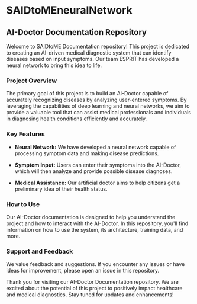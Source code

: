 # SAIDtoMEneuralNetwork

## AI-Doctor Documentation Repository

Welcome to SAIDtoME Documentation repository! This project is dedicated to creating an AI-driven medical diagnostic system that can identify diseases based on input symptoms. Our team ESPRIT has developed a neural network to bring this idea to life.

### Project Overview
The primary goal of this project is to build an AI-Doctor capable of accurately recognizing diseases by analyzing user-entered symptoms. By leveraging the capabilities of deep learning and neural networks, we aim to provide a valuable tool that can assist medical professionals and individuals in diagnosing health conditions efficiently and accurately.

### Key Features
- **Neural Network:** We have developed a neural network capable of processing symptom data and making disease predictions.

- **Symptom Input:** Users can enter their symptoms into the AI-Doctor, which will then analyze and provide possible disease diagnoses.

- **Medical Assistance:** Our artificial doctor aims to help citizens get a preliminary idea of their health status.

### How to Use
Our AI-Doctor documentation is designed to help you understand the project and how to interact with the AI-Doctor. In this repository, you'll find information on how to use the system, its architecture, training data, and more.

### Support and Feedback
We value feedback and suggestions. If you encounter any issues or have ideas for improvement, please open an issue in this repository.

Thank you for visiting our AI-Doctor Documentation repository. We are excited about the potential of this project to positively impact healthcare and medical diagnostics. Stay tuned for updates and enhancements!
